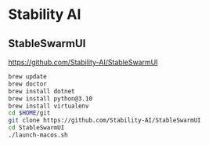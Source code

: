 # Stability AI

## StableSwarmUI

https://github.com/Stability-AI/StableSwarmUI

```sh
brew update
brew doctor
brew install dotnet
brew install python@3.10
brew install virtualenv
cd $HOME/git
git clone https://github.com/Stability-AI/StableSwarmUI
cd StableSwarmUI
./launch-macos.sh
```
